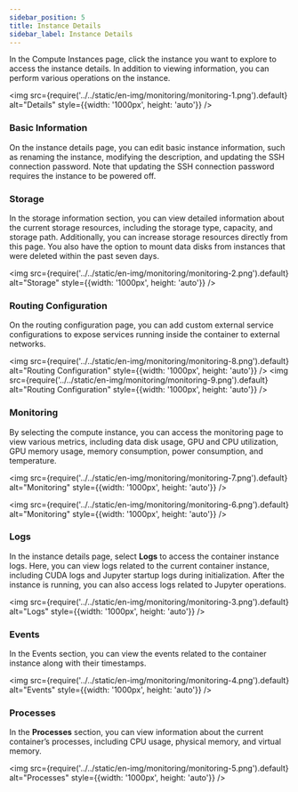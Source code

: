 ```yaml
---
sidebar_position: 5
title: Instance Details
sidebar_label: Instance Details
---
```


In the Compute Instances page, click the instance you want to explore to access the instance details. In addition to viewing information, you can perform various operations on the instance.

<img src={require('../../static/en-img/monitoring/monitoring-1.png').default} alt="Details" style={{width: '1000px', height: 'auto'}} />

### Basic Information

On the instance details page, you can edit basic instance information, such as renaming the instance, modifying the description, and updating the SSH connection password. Note that updating the SSH connection password requires the instance to be powered off.

### Storage

In the storage information section, you can view detailed information about the current storage resources, including the storage type, capacity, and storage path. Additionally, you can increase storage resources directly from this page. You also have the option to mount data disks from instances that were deleted within the past seven days.

<img src={require('../../static/en-img/monitoring/monitoring-2.png').default} alt="Storage" style={{width: '1000px', height: 'auto'}} />

### Routing Configuration

On the routing configuration page, you can add custom external service configurations to expose services running inside the container to external networks.

<img src={require('../../static/en-img/monitoring/monitoring-8.png').default} alt="Routing Configuration" style={{width: '1000px', height: 'auto'}} />
<img src={require('../../static/en-img/monitoring/monitoring-9.png').default} alt="Routing Configuration" style={{width: '1000px', height: 'auto'}} />

### Monitoring

By selecting the compute instance, you can access the monitoring page to view various metrics, including data disk usage, GPU and CPU utilization, GPU memory usage, memory consumption, power consumption, and temperature.

<img src={require('../../static/en-img/monitoring/monitoring-7.png').default} alt="Monitoring" style={{width: '1000px', height: 'auto'}} />

<img src={require('../../static/en-img/monitoring/monitoring-6.png').default} alt="Monitoring" style={{width: '1000px', height: 'auto'}} />

### Logs

In the instance details page, select **Logs** to access the container instance logs. Here, you can view logs related to the current container instance, including CUDA logs and Jupyter startup logs during initialization. After the instance is running, you can also access logs related to Jupyter operations.

<img src={require('../../static/en-img/monitoring/monitoring-3.png').default} alt="Logs" style={{width: '1000px', height: 'auto'}} />

### Events

In the Events section, you can view the events related to the container instance along with their timestamps.

<img src={require('../../static/en-img/monitoring/monitoring-4.png').default} alt="Events" style={{width: '1000px', height: 'auto'}} />

### Processes

In the **Processes** section, you can view information about the current container’s processes, including CPU usage, physical memory, and virtual memory.

<img src={require('../../static/en-img/monitoring/monitoring-5.png').default} alt="Processes" style={{width: '1000px', height: 'auto'}} />
